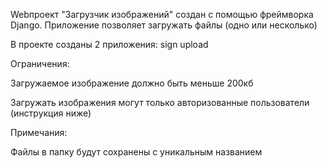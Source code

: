 Webпроект "Загрузчик изображений" создан с помощью фреймворка Django. Приложение позволяет загружать файлы (одно или несколько)

В проекте созданы 2 приложения:
sign
upload

Ограничения:

Загружаемое изображение должно быть меньше 200кб

Загружать изображения могут только авторизованные пользователи (инструкция ниже)

Примечания:

Файлы в папку будут сохранены с уникальным названием
